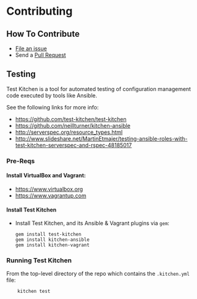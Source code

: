 # Contributing

## How To Contribute

  * [File an issue](https://github.com/delphix/ansible-package-caching-proxy/issues)
  * Send a [Pull Request](https://github.com/mitchellh/vagrant/pulls)

## Testing

Test Kitchen is a tool for automated testing of configuration management code
executed by tools like Ansible.

See the following links for more info:

  * https://github.com/test-kitchen/test-kitchen
  * https://github.com/neillturner/kitchen-ansible
  * http://serverspec.org/resource_types.html
  * http://www.slideshare.net/MartinEtmajer/testing-ansible-roles-with-test-kitchen-serverspec-and-rspec-48185017

### Pre-Reqs

#### Install VirtualBox and Vagrant:

  * https://www.virtualbox.org
  * https://www.vagrantup.com

#### Install Test Kitchen

  * Install Test Kitchen, and its Ansible & Vagrant plugins via `gem`:

        gem install test-kitchen
        gem install kitchen-ansible
        gem install kitchen-vagrant

### Running Test Kitchen

From the top-level directory of the repo which contains the `.kitchen.yml` file:

        kitchen test
